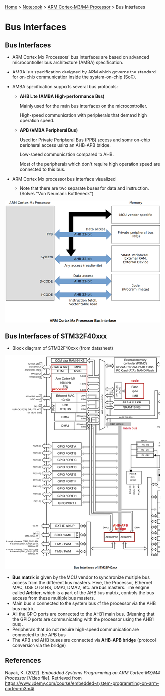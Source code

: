 <a href="../../">Home</a> > <a href="../notebook">Notebook</a> > <a href="./">ARM Cortex-M3/M4 Processor</a> > Bus Interfaces

# Bus Interfaces



## Bus Interfaces

* ARM Cortex Mx Processors' bus interfaces are based on advanced microcontroller bus architecture (AMBA) specification.

* AMBA is a specification designed by ARM which governs the standard for on-chip communication inside the system-on-chip (SoC).

* AMBA specification supports several bus protocols:

  * **AHB Lite (AMBA High-performance Bus)**

    Mainly used for the main bus interfaces on the microcontroller.

    High-speed communication with peripherals that demand high operation speed.

  * **APB (AMBA Peripheral Bus)**

    Used for Private Peripheral Bus (PPB) access and some on-chip peripheral access using an AHB-APB bridge.

    Low-speed communication compared to AHB. 

    Most of the peripherals which don't require high operation speed are connected to this bus.
  
* ARM Cortex Mx processor bus interface visualized

  * Note that there are two separate buses for data and instruction. (Solves "Von Neumann Bottleneck")




<img src="./img/arm-cortex-mx-processor-bus-interface.png" alt="arm-cortex-mx-processor-bus-interface" width="650">





## Bus Interfaces of STM32F40xxx

* Block diagram of STM32F40xxx (from datasheet)

  

<img src="./img/bus-interfaces-of-stm32f40xxx.png" alt="bus-interfaces-of-stm32f40xxx" width="800">



* **Bus matrix** is given by the MCU vendor to synchronize multiple bus access from the different bus masters. Here, the Processor, Ethernet MAC, USB OTG HS, DMA1, DMA2, etc. are bus masters. The engine called **Arbiter**, which is a part of the AHB bus matrix, controls the bus access from these multiple bus masters.
* Main bus is connected to the system bus of the processor via the AHB bus matrix.
* All the GPIO ports are connected to the AHB1 main bus. (Meaning that the GPIO ports are communicating with the processor using the AHB1 bus).
* Peripherals that do not require high-speed communication are connected to the APB bus.
* The APB and AHB buses are connected via **AHB-APB bridge** (protocol conversion via the bridge).






## References

Nayak, K. (2022). *Embedded Systems Programming on ARM Cortex-M3/M4 Processor* [Video file]. Retrieved from  https://www.udemy.com/course/embedded-system-programming-on-arm-cortex-m3m4/

